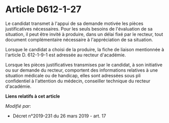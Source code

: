 # Article D612-1-27

Le candidat transmet à l'appui de sa demande motivée les pièces justificatives nécessaires. Pour les seuls besoins de
l'évaluation de sa situation, il peut être invité à produire, dans un délai fixé par le recteur, tout document complémentaire
nécessaire à l'appréciation de sa situation.

Lorsque le candidat a choisi de la produire, la fiche de liaison mentionnée à l'article D. 612-1-9-1 est adressée au recteur
d'académie.

Lorsque les pièces justificatives transmises par le candidat, à son initiative ou sur demande du recteur, comportent des
informations relatives à une situation médicale ou de handicap, elles sont adressées sous pli confidentiel à l'attention du
médecin, conseiller technique du recteur d'académie.

**Liens relatifs à cet article**

_Modifié par_:

  - Décret n°2019-231 du 26 mars 2019 - art. 17
